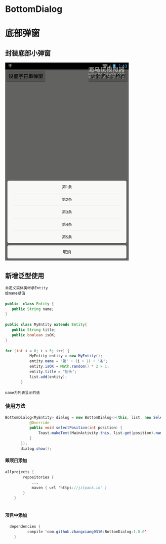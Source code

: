 # BottomDialog
# 底部弹窗
## 封装底部小弹窗

![image](https://github.com/zhangxiang0316/BottomDialog/blob/master/app/raw/2017_06_12_13_43_09_2017612134740.gif)

## 新增泛型使用

 ```java
自定义实体类继承Entity
给name赋值

public  class Entity {
    public String name;
}

public class MyEntity extends Entity{
    public String title;
    public boolean isOK;
}

for (int i = 0; i < 5; i++) {
            MyEntity entity = new MyEntity();
            entity.name = "第" + (i + 1) + "条";
            entity.isOK = Math.random() * 2 > 1;
            entity.title = "抬头";
            list.add(entity);
        }

name为列表显示的值

```


### 使用方法
 ```java
 BottomDialog<MyEntity> dialog = new BottomDialog<>(this, list, new SelectPositionCallBack() {
            @Override
            public void selectPosition(int position) {
                Toast.makeText(MainActivity.this, list.get(position).name, Toast.LENGTH_SHORT).show();
            }
        });
        dialog.show();
```

#### 跟项目添加

```java
allprojects {
		repositories {
			...
			maven { url 'https://jitpack.io' }
		}
	}
	
  ```	
  
  #### 项目中添加
```java
  dependencies {
	      compile 'com.github.zhangxiang0316:BottomDialog:1.0.0'
	}

        
